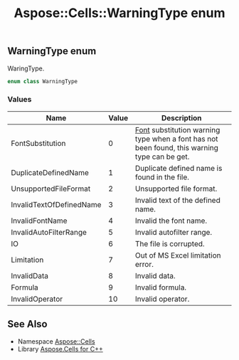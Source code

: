 ﻿---
title: Aspose::Cells::WarningType enum
linktitle: WarningType
second_title: Aspose.Cells for C++ API Reference
description: 'Aspose::Cells::WarningType enum. WaringType in C++.'
type: docs
weight: 26500
url: /cpp/aspose.cells/warningtype/
---
## WarningType enum


WaringType.

```cpp
enum class WarningType
```

### Values

| Name | Value | Description |
| --- | --- | --- |
| FontSubstitution | 0 | [Font](../font/) substitution warning type when a font has not been found, this warning type can be get. |
| DuplicateDefinedName | 1 | Duplicate defined name is found in the file. |
| UnsupportedFileFormat | 2 | Unsupported file format. |
| InvalidTextOfDefinedName | 3 | Invalid text of the defined name. |
| InvalidFontName | 4 | Invalid the font name. |
| InvalidAutoFilterRange | 5 | Invalid autofilter range. |
| IO | 6 | The file is corrupted. |
| Limitation | 7 | Out of MS Excel limitation error. |
| InvalidData | 8 | Invalid data. |
| Formula | 9 | Invalid formula. |
| InvalidOperator | 10 | Invalid operator. |

## See Also

* Namespace [Aspose::Cells](../)
* Library [Aspose.Cells for C++](../../)
